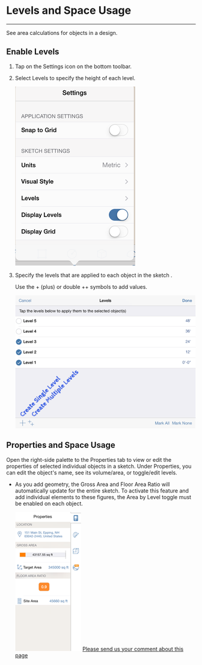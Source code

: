 # Levels and Space Usage

----

See area calculations for objects in a design.

## Enable Levels

1. Tap on the Settings icon on the bottom toolbar.
2. Select Levels to specify the height of each level. 
    
    ![](Images/GUID-DFE15CBB-56BC-4D9C-BAF1-C2558AF181E2-low.png)
3. Specify the levels that are applied to each object in the sketch . 
    
    Use the + (plus) or double ++ symbols to add values.
    
    ![](Images/GUID-2CE56EDC-1C31-4716-BBFE-FDF14F5DEC86-low.png)

## Properties and Space Usage

Open the right-side palette to the Properties tab to view or edit the properties of selected individual objects in a sketch. Under Properties, you can edit the object's name, see its volume/area, or toggle/edit levels.

* As you add geometry, the Gross Area and Floor Area Ratio will automatically update for the entire sketch. To activate this feature and add individual elements to these figures, the Area by Level toggle must be enabled on each object. 
    
    ![](Images/GUID-6AF1DFC5-77D0-4AE2-8BA1-74E41A67F5EF-low.png)
[Please send us your comment about this page](#)
